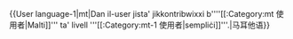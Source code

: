 {{User language-1|mt|Dan il-user jista' jikkontribwixxi <nowiki>b'</nowiki>'''[[:Category:mt 使用者|Malti]]''' ta' livell '''[[:Category:mt-1 使用者|sempliċi]]'''.|马耳他语}} <noinclude></noinclude>